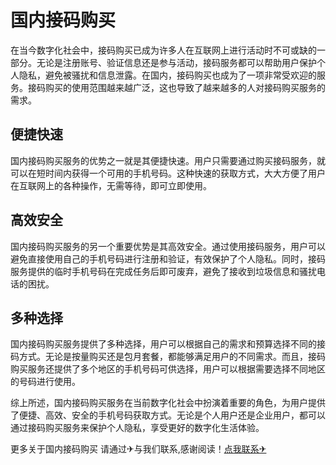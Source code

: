 # 国内接码购买

在当今数字化社会中，接码购买已成为许多人在互联网上进行活动时不可或缺的一部分。无论是注册账号、验证信息还是参与活动，接码服务都可以帮助用户保护个人隐私，避免被骚扰和信息泄露。在国内，接码购买也成为了一项非常受欢迎的服务。接码购买的使用范围越来越广泛，这也导致了越来越多的人对接码购买服务的需求。

## 便捷快速

国内接码购买服务的优势之一就是其便捷快速。用户只需要通过购买接码服务，就可以在短时间内获得一个可用的手机号码。这种快速的获取方式，大大方便了用户在互联网上的各种操作，无需等待，即可立即使用。

## 高效安全

国内接码购买服务的另一个重要优势是其高效安全。通过使用接码服务，用户可以避免直接使用自己的手机号码进行注册和验证，有效保护了个人隐私。同时，接码服务提供的临时手机号码在完成任务后即可废弃，避免了接收到垃圾信息和骚扰电话的困扰。

## 多种选择

国内接码购买服务提供了多种选择，用户可以根据自己的需求和预算选择不同的接码方式。无论是按量购买还是包月套餐，都能够满足用户的不同需求。而且，接码购买服务还提供了多个地区的手机号码可供选择，用户可以根据需要选择不同地区的号码进行使用。

综上所述，国内接码购买服务在当前数字化社会中扮演着重要的角色，为用户提供了便捷、高效、安全的手机号码获取方式。无论是个人用户还是企业用户，都可以通过接码购买服务来保护个人隐私，享受更好的数字化生活体验。

更多关于国内接码购买 请通过✈与我们联系,感谢阅读！[点我联系✈](https://www.G208.com)